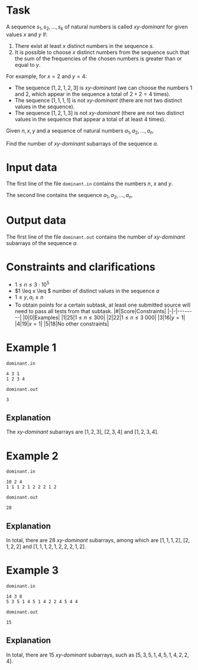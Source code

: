 
# Task

A sequence $s_1, s_2, \ldots, s_k$ of natural numbers is called $xy$*-dominant* for given values $x$ and $y$ if:
1. There exist at least $x$ distinct numbers in the sequence $s$.
2. It is possible to choose $x$ distinct numbers from the sequence such that the sum of the frequencies of the chosen numbers is greater than or equal to $y$.

For example, for $x=2$ and $y=4$:
- The sequence $[1,2,1,2,3]$ is $xy$*-dominant* (we can choose the numbers $1$ and $2$, which appear in the sequence a total of $2+2=4$ times).
- The sequence $[1,1,1,1]$ is not $xy$*-dominant* (there are not two distinct values in the sequence).
- The sequence $[1,2,1,3]$ is not $xy$*-dominant* (there are not two distinct values in the sequence that appear a total of at least $4$ times).

Given $n, x, y$ and a sequence of natural numbers $a_1, a_2, \ldots, a_n$. 

Find the number of $xy$*-dominant* subarrays of the sequence $a$.

# Input data

The first line of the file `dominant.in` contains the numbers $n$, $x$ and $y$. 

The second line contains the sequence $a_1, a_2, \ldots, a_n$.

# Output data

The first line of the file `dominant.out` contains the number of $xy$*-dominant* subarrays of the sequence $a$.

# Constraints and clarifications

* $1 \leq n \leq 3 \cdot 10^5$
* $1 \leq x \leq $ number of distinct values in the sequence $a$
* $1 \leq y, a_i \leq n$
* To obtain points for a certain subtask, at least one submitted source will need to pass all tests from that subtask.
|#|Score|Constraints|
|-|-|--------|
|0|0|Examples|
|1|25|$1 \leq n \leq 300$|
|2|22|$1 \leq n \leq 3\ 000$|
|3|16|$y = 1$|
|4|19|$x = 1$|
|5|18|No other constraints|

# Example 1

`dominant.in`
```
4 3 1
1 2 3 4
```

`dominant.out`
```
3
```

## Explanation

The $xy$*-dominant* subarrays are $[1,2,3]$, $[2,3,4]$ and $[1,2,3,4]$.

# Example 2

`dominant.in`
```
10 2 4
1 1 1 2 1 2 2 2 1 2
```

`dominant.out`
```
28
```

## Explanation

In total, there are $28$ $xy$*-dominant* subarrays, among which are $[1,1,1,2]$, $[2,1,2,2]$ and $[1,1,1,2,1,2,2,2,1,2]$.

# Example 3
`dominant.in`
```
14 3 8
5 3 5 1 4 5 1 4 2 2 4 5 4 4
```

`dominant.out`
```
15
```

## Explanation

In total, there are $15$ $xy$*-dominant* subarrays, such as $[5,3,5,1,4,5,1,4,2,2,4]$.
